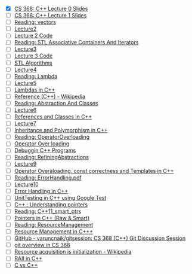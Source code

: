 - [x] [CS 368: C++ Lecture 0 Slides](https://docs.google.com/presentation/d/1oS6CSHrY12xfYI7NNVhhzAHoNLecw7hDakyxTXTTHDk/edit#slide=id.p)
- [ ] [CS 368: C++ Lecture 1 Slides](https://docs.google.com/presentation/d/1PjMiyuYpdD2ol4dMIKrkaePe2iUtjYSH8vNEFkGCeQU/edit?usp=sharing)
- [ ] [Reading: vectors](https://pages.cs.wisc.edu/~gerald/cs368/stanford/Ch5_STLSequenceContainers.pdf)
- [ ] [Lecture2](https://docs.google.com/presentation/d/1wNuPlo9Fd-K37V6BTBQynw5PR08M2rHdvOUbbkekAa4/edit?usp=sharing)
- [ ] [Lecture 2 Code](https://pages.cs.wisc.edu/~gerald/cs368/code/l2/)
- [ ] [Reading: STL Associative Containers And Iterators](https://pages.cs.wisc.edu/~gerald/cs368/stanford/Ch6_STLAssociativeContainersAndIterators.pdf)
- [ ] [Lecture3](https://docs.google.com/presentation/d/1Z8FkeutTgm3MzXAsDiTzjMivRqVVkvagita2LEgwMdg/edit?usp=sharing)
- [ ] [Lecture 3 Code](https://pages.cs.wisc.edu/~gerald/cs368/code/l3/)
- [ ] [STL Algorithms](https://pages.cs.wisc.edu/~gerald/cs368/stanford/Ch7_STLAlgorithms.pdf)
- [ ] [Lecture4](https://docs.google.com/presentation/d/13ufLbQNxkRe4m0WTt2pV8b95A95LoPdlORQtccLFZlI/edit?usp=sharing)
- [ ] [Reading: Lambda](https://pages.cs.wisc.edu/~gerald/cs368/resources/Lambda.pdf)
- [ ] [Lecture5](https://docs.google.com/presentation/d/1nApKX_E0xVSe4-QqPLyO2dnSlHadcrKHMchAfNJXozI/edit?usp=sharing)
- [ ] [Lambdas in C++](https://www.youtube.com/watch?v=It3BUT7PKSI)
- [ ] [Reference (C++) - Wikipedia](<https://en.wikipedia.org/wiki/Reference_(C%2B%2B)>)
- [ ] [Reading: Abstraction And Classes](https://pages.cs.wisc.edu/~gerald/cs368/stanford/Ch8_AbstractionAndClasses.pdf)
- [ ] [Lecture6](https://docs.google.com/presentation/d/1PiqlC9nInLImof_UCjPanxHYweLbdDVz1r9IlSsWu-c/edit?usp=sharing)
- [ ] [References and Classes in C++](https://www.youtube.com/watch?v=E9Sd5KbJtbw&feature=em-upload_owner)
- [ ] [Lecture7](https://docs.google.com/presentation/d/1C4a8z9UameLx4PUeb8-PhhgfJ71X9PZArK_dXM3AEWM/edit?usp=sharing)
- [ ] [Inheritance and Polymorphism in C++](https://www.youtube.com/watch?v=cXMaHYT-b3E)
- [ ] [Reading: OperatorOverloading](https://pages.cs.wisc.edu/~gerald/cs368/stanford/Ch10_OperatorOverloading.pdf)
- [ ] [Operator Over loading](https://www.youtube.com/watch?v=pSKOzMpMAJs)
- [ ] [Debuggin C++ Programs](https://youtu.be/OzsZ1vIUZfY)
- [ ] [Reading: RefiningAbstractions](https://pages.cs.wisc.edu/~gerald/cs368/stanford/Ch9_RefiningAbstractions.pdf)
- [ ] [Lecture9](https://docs.google.com/presentation/d/1kkA13M8a_A-C0d4fLu3J9ZGMMbp5kb5QtAMGlDBf60g/edit?usp=sharing)
- [ ] [Operator Overaloading, const correctness and Templates in C++](https://www.youtube.com/watch?v=7FQTc55vjAk)
- [ ] [Reading: ErrorHandling.pdf](https://pages.cs.wisc.edu/~gerald/cs368/stanford/Ch12_ErrorHandling.pdf)
- [ ] [Lecture10](https://docs.google.com/presentation/d/1vonOn8rtNkND9z6Ag5Fh5aGzhbsNauLt-Tra_VmBM-w/edit?usp=sharing)
- [ ] [Error Handling in C++](https://www.youtube.com/watch?v=sVATcXzvIuI&feature=youtu.be)
- [ ] [UnitTesting in C++ using Google Test](https://youtu.be/IsvbXMoG_ew)
- [ ] [C++ : Understanding pointers](https://linuxconfig.org/c-understanding-pointers)
- [ ] [Reading: C++11_smart_ptrs](https://pages.cs.wisc.edu/~gerald/cs368/resources/C++11_smart_ptrs.pdf)
- [ ] [Pointers in C++ (Raw &amp; Smart)](https://www.youtube.com/watch?v=9gtOeQwoQBQ&t=227s)
- [ ] [Reading: ResourceManagement](https://pages.cs.wisc.edu/~gerald/cs368/stanford/Ch11_ResourceManagement.pdf)
- [ ] [Resource Management in C+++](https://www.youtube.com/watch?v=cyPE53nFeck&t=12s)
- [ ] [GitHub - varuncnaik/gitsession: CS 368 (C++) Git Discussion Session](https://github.com/varuncnaik/gitsession)
- [ ] [git overview in CS 368](https://www.youtube.com/watch?v=SgOl_aNrDiQ)
- [ ] [Resource acquisition is initialization - Wikipedia](https://en.wikipedia.org/wiki/Resource_acquisition_is_initialization)
- [ ] [RAII in C++](https://www.youtube.com/watch?v=YdTZkyRMRM4)
- [ ] [C vs C++](https://www.youtube.com/watch?v=HBiub41hYGc)
